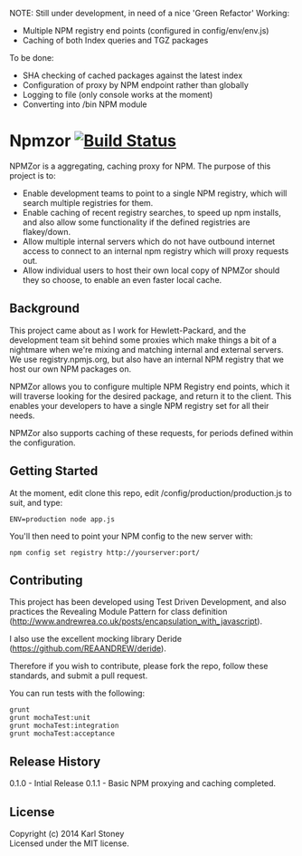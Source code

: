 NOTE: Still under development, in need of a nice 'Green Refactor'
Working:
  - Multiple NPM registry end points (configured in config/env/env.js)
  - Caching of both Index queries and TGZ packages

To be done:
  - SHA checking of cached packages against the latest index
  - Configuration of proxy by NPM endpoint rather than globally
  - Logging to file (only console works at the moment)
  - Converting into /bin NPM module

# Npmzor [![Build Status](https://secure.travis-ci.org/Stono/Npmzor.png?branch=develop)](http://travis-ci.org/Stono/Npmzor)
NPMZor is a aggregating, caching proxy for NPM.
The purpose of this project is to:
  - Enable development teams to point to a single NPM registry, which will search multiple registries for them.
  - Enable caching of recent registry searches, to speed up npm installs, and also allow some functionality if the defined registries are flakey/down.
  - Allow multiple internal servers which do not have outbound internet access to connect to an internal npm registry which will proxy requests out.
  - Allow individual users to host their own local copy of NPMZor should they so choose, to enable an even faster local cache.

## Background
This project came about as I work for Hewlett-Packard, and the development team sit behind some proxies which make things a bit of a nightmare when we're mixing and matching internal and external servers.
We use registry.npmjs.org, but also have an internal NPM registry that we host our own NPM packages on.

NPMZor allows you to configure multiple NPM Registry end points, which it will traverse looking for the desired package, and return it to the client.  This enables your developers to have a single NPM registry set for all their needs.

NPMZor also supports caching of these requests, for periods defined within the configuration.

## Getting Started
At the moment, edit clone this repo, edit /config/production/production.js to suit, and type:
```
ENV=production node app.js
```
You'll then need to point your NPM config to the new server with:
```
npm config set registry http://yourserver:port/
```

## Contributing
This project has been developed using Test Driven Development, and also practices the Revealing Module Pattern for class definition (http://www.andrewrea.co.uk/posts/encapsulation_with_javascript).

I also use the excellent mocking library Deride (https://github.com/REAANDREW/deride).

Therefore if you wish to contribute, please fork the repo, follow these standards, and submit a pull request. 

You can run tests with the following:
```
grunt
grunt mochaTest:unit
grunt mochaTest:integration
grunt mochaTest:acceptance
```

## Release History
0.1.0 - Intial Release
0.1.1 - Basic NPM proxying and caching completed.

## License
Copyright (c) 2014 Karl Stoney  
Licensed under the MIT license.
